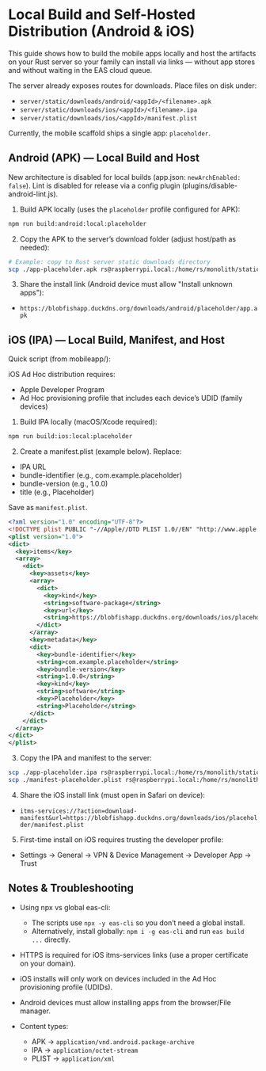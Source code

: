 # Local Build and Self-Hosted Distribution (Android & iOS)

This guide shows how to build the mobile apps locally and host the artifacts on your Rust server so your family can install via links — without app stores and without waiting in the EAS cloud queue.

The server already exposes routes for downloads. Place files on disk under:

- `server/static/downloads/android/<appId>/<filename>.apk`
- `server/static/downloads/ios/<appId>/<filename>.ipa`
- `server/static/downloads/ios/<appId>/manifest.plist`

Currently, the mobile scaffold ships a single app: `placeholder`.

## Android (APK) — Local Build and Host

New architecture is disabled for local builds (app.json: `newArchEnabled: false`). Lint is disabled for release via a config plugin (plugins/disable-android-lint.js).

1. Build APK locally (uses the `placeholder` profile configured for APK):

```bash
npm run build:android:local:placeholder
```

2. Copy the APK to the server’s download folder (adjust host/path as needed):

```bash
# Example: copy to Rust server static downloads directory
scp ./app-placeholder.apk rs@raspberrypi.local:/home/rs/monolith/static/downloads/android/placeholder/app.apk
```

3. Share the install link (Android device must allow "Install unknown apps"):

- `https://blobfishapp.duckdns.org/downloads/android/placeholder/app.apk`

## iOS (IPA) — Local Build, Manifest, and Host

Quick script (from mobileapp/):

iOS Ad Hoc distribution requires:

- Apple Developer Program
- Ad Hoc provisioning profile that includes each device’s UDID (family devices)

1. Build IPA locally (macOS/Xcode required):

```bash
npm run build:ios:local:placeholder
```

2. Create a manifest.plist (example below). Replace:

- IPA URL
- bundle-identifier (e.g., com.example.placeholder)
- bundle-version (e.g., 1.0.0)
- title (e.g., Placeholder)

Save as `manifest.plist`.

```xml
<?xml version="1.0" encoding="UTF-8"?>
<!DOCTYPE plist PUBLIC "-//Apple//DTD PLIST 1.0//EN" "http://www.apple.com/DTDs/PropertyList-1.0.dtd">
<plist version="1.0">
<dict>
  <key>items</key>
  <array>
    <dict>
      <key>assets</key>
      <array>
        <dict>
          <key>kind</key>
          <string>software-package</string>
          <key>url</key>
          <string>https://blobfishapp.duckdns.org/downloads/ios/placeholder/app.ipa</string>
        </dict>
      </array>
      <key>metadata</key>
      <dict>
        <key>bundle-identifier</key>
        <string>com.example.placeholder</string>
        <key>bundle-version</key>
        <string>1.0.0</string>
        <key>kind</key>
        <string>software</string>
        <key>Placeholder</key>
        <string>Placeholder</string>
      </dict>
    </dict>
  </array>
</dict>
</plist>
```

3. Copy the IPA and manifest to the server:

```bash
scp ./app-placeholder.ipa rs@raspberrypi.local:/home/rs/monolith/static/downloads/ios/placeholder/app.ipa
scp ./manifest-placeholder.plist rs@raspberrypi.local:/home/rs/monolith/static/downloads/ios/placeholder/manifest.plist
```

4. Share the iOS install link (must open in Safari on device):

- `itms-services://?action=download-manifest&url=https://blobfishapp.duckdns.org/downloads/ios/placeholder/manifest.plist`

5. First-time install on iOS requires trusting the developer profile:

- Settings → General → VPN & Device Management → Developer App → Trust

## Notes & Troubleshooting

- Using npx vs global eas-cli:
  - The scripts use `npx -y eas-cli` so you don’t need a global install.
  - Alternatively, install globally: `npm i -g eas-cli` and run `eas build ...` directly.

- HTTPS is required for iOS itms-services links (use a proper certificate on your domain).
- iOS installs will only work on devices included in the Ad Hoc provisioning profile (UDIDs).
- Android devices must allow installing apps from the browser/File manager.
- Content types:
  - APK → `application/vnd.android.package-archive`
  - IPA → `application/octet-stream`
  - PLIST → `application/xml`
